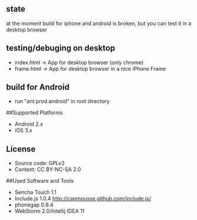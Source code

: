 ## state
at the moment build for iphone and android is broken, but you can test it in a desktop browser

## testing/debuging on desktop

* index.html -> App for desktop browser (only chrome)
* frame.html -> App for desktop browser in a nice iPhone Frame

## build for Android
* run "ant prod.android" in root directory

##Supported Platforms

* Android 2.x
* iOS 3.x

## License

* Source code: GPLv2
* Content: CC BY-NC-SA 2.0

##Used Software and Tools

* Sencha Touch 1.1
* Include.js 1.0.4 http://capmousse.github.com/include.js/
* phonegap 0.9.4
* WebStorm 2.0/Intellij IDEA 11

